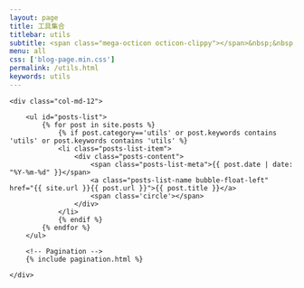 ```yaml
---
layout: page
title: 工具集合
titlebar: utils
subtitle: <span class="mega-octicon octicon-clippy"></span>&nbsp;&nbsp; 开发中用到的工具集合
menu: all
css: ['blog-page.min.css']
permalink: /utils.html
keywords: utils
---
```


<div class="row">

    <div class="col-md-12">

        <ul id="posts-list">
            {% for post in site.posts %}
                {% if post.category=='utils' or post.keywords contains 'utils' or post.keywords contains 'utils' %}
                <li class="posts-list-item">
                    <div class="posts-content">
                        <span class="posts-list-meta">{{ post.date | date: "%Y-%m-%d" }}</span>
                        <a class="posts-list-name bubble-float-left" href="{{ site.url }}{{ post.url }}">{{ post.title }}</a>
                        <span class='circle'></span>
                    </div>
                </li>
                {% endif %}
            {% endfor %}
        </ul> 

        <!-- Pagination -->
        {% include pagination.html %}

    </div>

</div>
<script>
    $(document).ready(function(){

        // Enable bootstrap tooltip
        $("body").tooltip({ selector: '[data-toggle=tooltip]' });

    });
</script>
